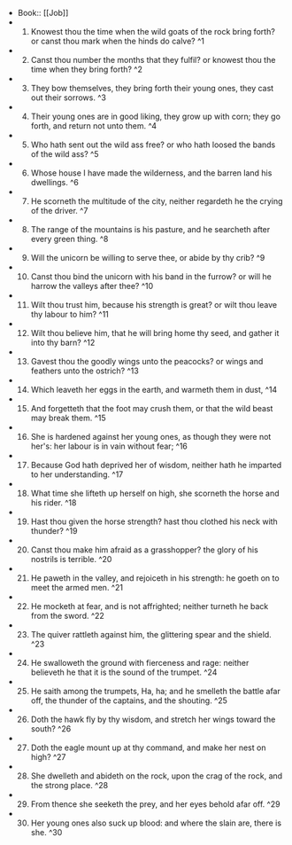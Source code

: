 - Book:: [[Job]]
- 1. Knowest thou the time when the wild goats of the rock bring forth? or canst thou mark when the hinds do calve? ^1
- 2. Canst thou number the months that they fulfil? or knowest thou the time when they bring forth? ^2
- 3. They bow themselves, they bring forth their young ones, they cast out their sorrows. ^3
- 4. Their young ones are in good liking, they grow up with corn; they go forth, and return not unto them. ^4
- 5. Who hath sent out the wild ass free? or who hath loosed the bands of the wild ass? ^5
- 6. Whose house I have made the wilderness, and the barren land his dwellings. ^6
- 7. He scorneth the multitude of the city, neither regardeth he the crying of the driver. ^7
- 8. The range of the mountains is his pasture, and he searcheth after every green thing. ^8
- 9. Will the unicorn be willing to serve thee, or abide by thy crib? ^9
- 10. Canst thou bind the unicorn with his band in the furrow? or will he harrow the valleys after thee? ^10
- 11. Wilt thou trust him, because his strength is great? or wilt thou leave thy labour to him? ^11
- 12. Wilt thou believe him, that he will bring home thy seed, and gather it into thy barn? ^12
- 13. Gavest thou the goodly wings unto the peacocks? or wings and feathers unto the ostrich? ^13
- 14. Which leaveth her eggs in the earth, and warmeth them in dust, ^14
- 15. And forgetteth that the foot may crush them, or that the wild beast may break them. ^15
- 16. She is hardened against her young ones, as though they were not her's: her labour is in vain without fear; ^16
- 17. Because God hath deprived her of wisdom, neither hath he imparted to her understanding. ^17
- 18. What time she lifteth up herself on high, she scorneth the horse and his rider. ^18
- 19. Hast thou given the horse strength? hast thou clothed his neck with thunder? ^19
- 20. Canst thou make him afraid as a grasshopper? the glory of his nostrils is terrible. ^20
- 21. He paweth in the valley, and rejoiceth in his strength: he goeth on to meet the armed men. ^21
- 22. He mocketh at fear, and is not affrighted; neither turneth he back from the sword. ^22
- 23. The quiver rattleth against him, the glittering spear and the shield. ^23
- 24. He swalloweth the ground with fierceness and rage: neither believeth he that it is the sound of the trumpet. ^24
- 25. He saith among the trumpets, Ha, ha; and he smelleth the battle afar off, the thunder of the captains, and the shouting. ^25
- 26. Doth the hawk fly by thy wisdom, and stretch her wings toward the south? ^26
- 27. Doth the eagle mount up at thy command, and make her nest on high? ^27
- 28. She dwelleth and abideth on the rock, upon the crag of the rock, and the strong place. ^28
- 29. From thence she seeketh the prey, and her eyes behold afar off. ^29
- 30. Her young ones also suck up blood: and where the slain are, there is she. ^30
